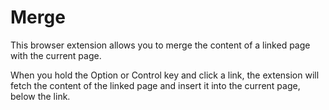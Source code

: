 # Merge

This browser extension allows you to merge the content of a linked page with the current page.

When you hold the Option or Control key and click a link, the extension will fetch the content of the linked page and insert it into the current page, below the link.
